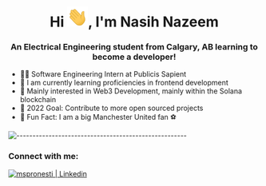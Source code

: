 <h1 align="center">Hi <img src="https://raw.githubusercontent.com/ABSphreak/ABSphreak/master/gifs/Hi.gif" height="40px">, I'm Nasih Nazeem </h1>

<h3 align="center">An Electrical Engineering student from Calgary, AB learning to become a developer! </h3>

- 🧑‍💼 Software Engineering Intern at Publicis Sapient
- 🌱 I am currently learning proficiencies in frontend development
- 🎥 Mainly interested in Web3 Development, mainly within the Solana blockchain
- 🎯 2022 Goal: Contribute to more open sourced projects
- 🎉 Fun Fact: I am a big Manchester United fan ⚽

![-----------------------------------------------------](https://raw.githubusercontent.com/andreasbm/readme/master/assets/lines/vintage.png)


### Connect with me:
[<img height="35" width="35" src="https://raw.githubusercontent.com/mspronesti/mspronesti/master/icons/linkedin.svg" alt="mspronesti | Linkedin" />][linkedin] &nbsp;



<br />
<br />

[linkedin]: https://www.linkedin.com/in/nasihnazeem/

